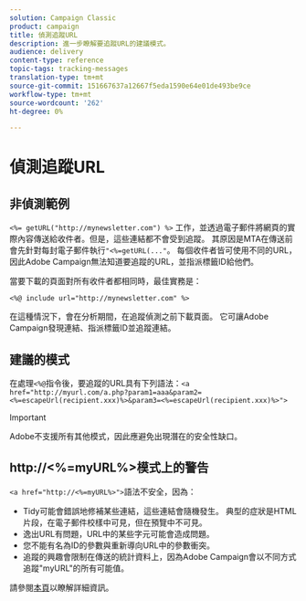 ```yaml
---
solution: Campaign Classic
product: campaign
title: 偵測追蹤URL
description: 進一步瞭解要追蹤URL的建議模式。
audience: delivery
content-type: reference
topic-tags: tracking-messages
translation-type: tm+mt
source-git-commit: 151667637a12667f5eda1590e64e01de493be9ce
workflow-type: tm+mt
source-wordcount: '262'
ht-degree: 0%

---
```



# 偵測追蹤URL

## 非偵測範例

`<%= getURL("http://mynewsletter.com") %>` 工作，並透過電子郵件將網頁的實際內容傳送給收件者。但是，這些連結都不會受到追蹤。 其原因是MTA在傳送前會先針對每封電子郵件執行`"<%=getURL(..."`。 每個收件者皆可使用不同的URL，因此Adobe Campaign無法知道要追蹤的URL，並指派標籤ID給他們。

當要下載的頁面對所有收件者都相同時，最佳實務是：

`<%@ include url="http://mynewsletter.com" %>`

在這種情況下，會在分析期間，在追蹤偵測之前下載頁面。 它可讓Adobe Campaign發現連結、指派標籤ID並追蹤連結。

## 建議的模式

在處理`<%@`指令後，要追蹤的URL具有下列語法：`<a href="http://myurl.com/a.php?param1=aaa&param2=<%=escapeUrl(recipient.xxx)%>&param3=<%=escapeUrl(recipient.xxx)%>">`

>[!IMPORTANT]
>
>Adobe不支援所有其他模式，因此應避免出現潛在的安全性缺口。

## http://&lt;%=myURL%>模式上的警告

`<a href="http://<%=myURL%>">`語法不安全，因為：

* Tidy可能會錯誤地修補某些連結，這些連結會隨機發生。 典型的症狀是HTML片段，在電子郵件校樣中可見，但在預覽中不可見。
* 逸出URL有問題，URL中的某些字元可能會造成問題。
* 您不能有名為ID的參數與重新導向URL中的參數衝突。
* 追蹤的興趣會限制在傳送的統計資料上，因為Adobe Campaign會以不同方式追蹤&quot;myURL&quot;的所有可能值。

請參閱[本頁](https://helpx.adobe.com/campaign/kb/acc-security.html#privacy)以瞭解詳細資訊。

